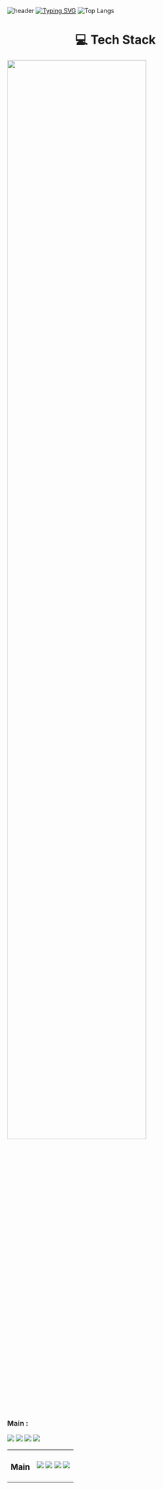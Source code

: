 ![header](https://capsule-render.vercel.app/api?text=Welcome%20To%20My%20Github!&animation=fadeIn&type=Waving&height=180&color=gradient)
[![Typing SVG](https://readme-typing-svg.demolab.com?font=Fira+Code&pause=1&multiline=true&repeat=false&width=750&height=70&lines=👋Hello!+Welcome!;I'm+Enjoying+Developer%2C+Sunggyu+Lee!+%F0%9F%99%82)](https://www.linkedin.com/in/learner-sung/)
![Top Langs](https://github-readme-stats.vercel.app/api/top-langs/?username=PocachipMind&layout=compact)

<h1 align="center">💻 Tech Stack</h1>
<img src="https://github.com/user-attachments/assets/e936f635-2337-47ce-b364-d3426e1bf995" style="width:80%;">

### Main : 
<img src="https://img.shields.io/badge/python-3670A0?style=for-the-badge&logo=python&logoColor=ffdd54">
<img src="https://img.shields.io/badge/PyTorch-%23EE4C2C.svg?style=for-the-badge&logo=PyTorch&logoColor=white">
<img src="https://img.shields.io/badge/c++-%2300599C.svg?style=for-the-badge&logo=c%2B%2B&logoColor=white">
<img src="https://img.shields.io/badge/c-%2300599C.svg?style=for-the-badge&logo=c&logoColor=white">

 <table>
          <td align=center>
            <h3>  Main  </h3>
          </td>
          <td>
            <img src="https://img.shields.io/badge/python-3670A0?style=for-the-badge&logo=python&logoColor=ffdd54">
            <img src="https://img.shields.io/badge/PyTorch-%23EE4C2C.svg?style=for-the-badge&logo=PyTorch&logoColor=white">
            <img src="https://img.shields.io/badge/c++-%2300599C.svg?style=for-the-badge&logo=c%2B%2B&logoColor=white">
            <img src="https://img.shields.io/badge/c-%2300599C.svg?style=for-the-badge&logo=c&logoColor=white">
          </td>   
  </table>










<!--
**PocachipMind/PocachipMind** is a ✨ _special_ ✨ repository because its `README.md` (this file) appears on your GitHub profile.

Here are some ideas to get you started:

- 🔭 I’m currently working on ...
- 🌱 I’m currently learning ...
- 👯 I’m looking to collaborate on ...
- 🤔 I’m looking for help with ...
- 💬 Ask me about ...
- 📫 How to reach me: ...
- 😄 Pronouns: ...
- ⚡ Fun fact: ...
-->
